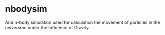 nbodysim
========

And n-body simulation used for calculation the movement of particles in the universum under the Influence of Gravity
